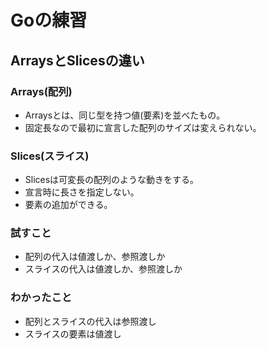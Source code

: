 # Goの練習

## ArraysとSlicesの違い

### Arrays(配列)
- Arraysとは、同じ型を持つ値(要素)を並べたもの。
- 固定長なので最初に宣言した配列のサイズは変えられない。

### Slices(スライス)
- Slicesは可変長の配列のような動きをする。
- 宣言時に長さを指定しない。
- 要素の追加ができる。

### 試すこと

- 配列の代入は値渡しか、参照渡しか
- スライスの代入は値渡しか、参照渡しか

### わかったこと

- 配列とスライスの代入は参照渡し
- スライスの要素は値渡し

